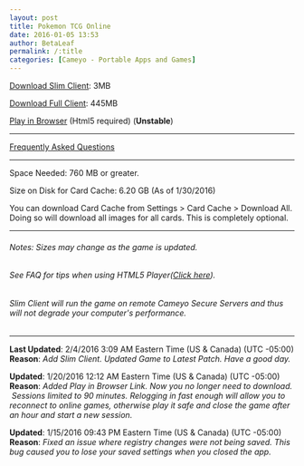 ```yaml
---
layout: post
title: Pokemon TCG Online
date: 2016-01-05 13:53
author: BetaLeaf
permalink: /:title
categories: [Cameyo - Portable Apps and Games]
---
```


<a href="https://online.cameyo.com/apps/635888631888786649/clientexe">Download Slim Client</a>: 3MB

<a href="https://dl.dropboxusercontent.com/u/350004313/CDN/dl/cameyo/Pokemon TCG Online.cameyo.exe" target="_blank">Download Full Client</a>: 445MB 

<a href="https://online.cameyo.com/apps/635888631888786649/play" target="_blank">Play in Browser</a> (Html5 required) (**Unstable**)

***

<a href="https://betaleaf.net/cameyo-faq/" target="_blank">Frequently Asked Questions</a>

***

Space Needed: 760 MB or greater.

Size on Disk for Card Cache: 6.20 GB (As of 1/30/2016)

You can download Card Cache from Settings &gt; Card Cache &gt; Download All. Doing so will download all images for all cards. This is completely optional.

***  

###### Notes: Sizes may change as the game is updated.  

###### See FAQ for tips when using HTML5 Player(<a href="https://betaleaf.net/cameyo-faq/#UnstableHTML5" target="_blank">Click here</a>).  

###### Slim Client will run the game on remote Cameyo Secure Servers and thus will not degrade your computer's performance.  

***

**Last Updated**: 2/4/2016 3:09 AM Eastern Time (US &amp; Canada) (UTC -05:00)  
**Reason**: *Add Slim Client. Updated Game to Latest Patch. Have a good day.*

**Updated**: 1/20/2016 12:12 AM Eastern Time (US &amp; Canada) (UTC -05:00)  
**Reason**: *Added Play in Browser Link. Now you no longer need to download.  Sessions limited to 90 minutes. Relogging in fast enough will allow you to reconnect to online games, otherwise play it safe and close the game after an hour and start a new session.*

**Updated**: 1/15/2016 09:43 PM Eastern Time (US &amp; Canada) (UTC -05:00)  
**Reason**: *Fixed an issue where registry changes were not being saved. This bug caused you to lose your saved settings when you closed the app.*  